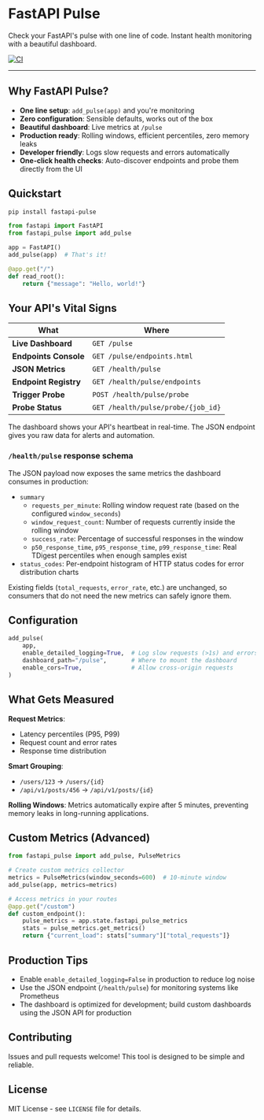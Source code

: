 # FastAPI Pulse

Check your FastAPI's pulse with one line of code. Instant health monitoring with a beautiful dashboard.

[![CI](https://github.com/parhamdavari/fastapi-pulse/actions/workflows/ci.yml/badge.svg)](https://github.com/parhamdavari/fastapi-pulse/actions/workflows/ci.yml)

---

## Why FastAPI Pulse?

- **One line setup**: `add_pulse(app)` and you're monitoring
- **Zero configuration**: Sensible defaults, works out of the box
- **Beautiful dashboard**: Live metrics at `/pulse`
- **Production ready**: Rolling windows, efficient percentiles, zero memory leaks
- **Developer friendly**: Logs slow requests and errors automatically
- **One-click health checks**: Auto-discover endpoints and probe them directly from the UI

## Quickstart

```bash
pip install fastapi-pulse
```

```python
from fastapi import FastAPI
from fastapi_pulse import add_pulse

app = FastAPI()
add_pulse(app)  # That's it!

@app.get("/")
def read_root():
    return {"message": "Hello, world!"}
```

## Your API's Vital Signs

| What                    | Where                     |
|------------------------|---------------------------|
| **Live Dashboard**   | `GET /pulse`              |
| **Endpoints Console** | `GET /pulse/endpoints.html` |
| **JSON Metrics**     | `GET /health/pulse`       |
| **Endpoint Registry** | `GET /health/pulse/endpoints` |
| **Trigger Probe**     | `POST /health/pulse/probe` |
| **Probe Status**      | `GET /health/pulse/probe/{job_id}` |

The dashboard shows your API's heartbeat in real-time. The JSON endpoint gives you raw data for alerts and automation.

### `/health/pulse` response schema

The JSON payload now exposes the same metrics the dashboard consumes in production:

- `summary`
  - `requests_per_minute`: Rolling window request rate (based on the configured `window_seconds`)
  - `window_request_count`: Number of requests currently inside the rolling window
  - `success_rate`: Percentage of successful responses in the window
  - `p50_response_time`, `p95_response_time`, `p99_response_time`: Real TDigest percentiles when enough samples exist
- `status_codes`: Per-endpoint histogram of HTTP status codes for error distribution charts

Existing fields (`total_requests`, `error_rate`, etc.) are unchanged, so consumers that do not need the new metrics can safely ignore them.

## Configuration

```python
add_pulse(
    app,
    enable_detailed_logging=True,  # Log slow requests (>1s) and errors
    dashboard_path="/pulse",       # Where to mount the dashboard
    enable_cors=True,              # Allow cross-origin requests
)
```

## What Gets Measured

**Request Metrics**:

- Latency percentiles (P95, P99)
- Request count and error rates
- Response time distribution

**Smart Grouping**:

- `/users/123` → `/users/{id}`
- `/api/v1/posts/456` → `/api/v1/posts/{id}`

**Rolling Windows**: Metrics automatically expire after 5 minutes, preventing memory leaks in long-running applications.

## Custom Metrics (Advanced)

```python
from fastapi_pulse import add_pulse, PulseMetrics

# Create custom metrics collector
metrics = PulseMetrics(window_seconds=600)  # 10-minute window
add_pulse(app, metrics=metrics)

# Access metrics in your routes
@app.get("/custom")
def custom_endpoint():
    pulse_metrics = app.state.fastapi_pulse_metrics
    stats = pulse_metrics.get_metrics()
    return {"current_load": stats["summary"]["total_requests"]}
```

## Production Tips

- Enable `enable_detailed_logging=False` in production to reduce log noise
- Use the JSON endpoint (`/health/pulse`) for monitoring systems like Prometheus
- The dashboard is optimized for development; build custom dashboards using the JSON API for production

## Contributing

Issues and pull requests welcome! This tool is designed to be simple and reliable.

## License

MIT License - see `LICENSE` file for details.
